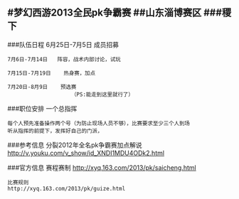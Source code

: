 #梦幻西游2013全民pk争霸赛
##山东淄博赛区
###稷下
---
###队伍日程
    6月25日-7月5日    成员招募

    7月6日-7月14日   阵容，战术内部讨论，试玩

    7月15日-7月19日    热身赛，加点

    7月20日-8月9日    预选赛
                        （PS:能走到这里就行了）

###职位安排
    一个总指挥
	
	每个人预先准备操作两个号（为防止现场人员不够），比赛要求至少三个人到场
    听从指挥的前提下，发挥好自己的门派，

###参考信息
	分裂2012年全名pk争霸赛加点解说
        http://v.youku.com/v_show/id_XNDI1MDU4ODk2.html

###官方信息
	赛程赛制
    http://xyq.163.com/2013/pk/saicheng.html

	比赛规则
    http://xyq.163.com/2013/pk/guize.html